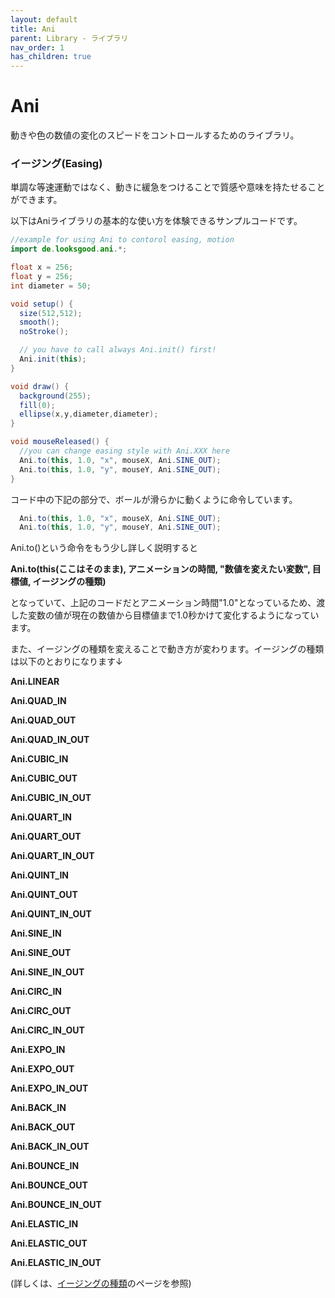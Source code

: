 ```yaml
---
layout: default
title: Ani
parent: Library - ライブラリ
nav_order: 1
has_children: true
---
```


# Ani

動きや色の数値の変化のスピードをコントロールするためのライブラリ。

### イージング\(Easing\)

単調な等速運動ではなく、動きに緩急をつけることで質感や意味を持たせることができます。

以下はAniライブラリの基本的な使い方を体験できるサンプルコードです。

```java
//example for using Ani to contorol easing, motion
import de.looksgood.ani.*;

float x = 256;
float y = 256;
int diameter = 50;

void setup() {
  size(512,512);
  smooth();
  noStroke();

  // you have to call always Ani.init() first!
  Ani.init(this);
}

void draw() {
  background(255);
  fill(0);
  ellipse(x,y,diameter,diameter);
}

void mouseReleased() {
  //you can change easing style with Ani.XXX here
  Ani.to(this, 1.0, "x", mouseX, Ani.SINE_OUT);
  Ani.to(this, 1.0, "y", mouseY, Ani.SINE_OUT);
}
```

コード中の下記の部分で、ボールが滑らかに動くように命令しています。

```java
  Ani.to(this, 1.0, "x", mouseX, Ani.SINE_OUT);
  Ani.to(this, 1.0, "y", mouseY, Ani.SINE_OUT);
```

Ani.to\(\)という命令をもう少し詳しく説明すると

**Ani.to\(this\(ここはそのまま\), アニメーションの時間, "数値を変えたい変数", 目標値, イージングの種類\)**

となっていて、上記のコードだとアニメーション時間"1.0"となっているため、渡した変数の値が現在の数値から目標値まで1.0秒かけて変化するようになっています。



また、イージングの種類を変えることで動き方が変わります。イージングの種類は以下のとおりになります↓

**Ani.LINEAR**

**Ani.QUAD\_IN**

**Ani.QUAD\_OUT**

**Ani.QUAD\_IN\_OUT**

**Ani.CUBIC\_IN**

**Ani.CUBIC\_OUT**

**Ani.CUBIC\_IN\_OUT**

**Ani.QUART\_IN**

**Ani.QUART\_OUT**

**Ani.QUART\_IN\_OUT**

**Ani.QUINT\_IN**

**Ani.QUINT\_OUT**

**Ani.QUINT\_IN\_OUT**

**Ani.SINE\_IN**

**Ani.SINE\_OUT**

**Ani.SINE\_IN\_OUT**

**Ani.CIRC\_IN**

**Ani.CIRC\_OUT**

**Ani.CIRC\_IN\_OUT**

**Ani.EXPO\_IN**

**Ani.EXPO\_OUT**

**Ani.EXPO\_IN\_OUT**

**Ani.BACK\_IN**

**Ani.BACK\_OUT**

**Ani.BACK\_IN\_OUT**

**Ani.BOUNCE\_IN**

**Ani.BOUNCE\_OUT**

**Ani.BOUNCE\_IN\_OUT**

**Ani.ELASTIC\_IN**

**Ani.ELASTIC\_OUT**

**Ani.ELASTIC\_IN\_OUT**

\(詳しくは、[イージングの種類](ani/30a4-30fc-30b8-30f3-30b0-306e-zhong-lei.md)のページを参照\)
